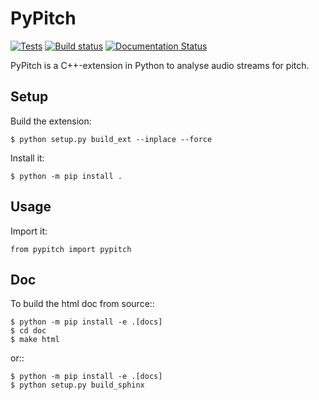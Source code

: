 # PyPitch

[![Tests](https://github.com/fofix/python-pypitch/workflows/Tests/badge.svg?branch=master)](https://github.com/fofix/python-pypitch/actions?query=workflow:Test)
[![Build status](https://ci.appveyor.com/api/projects/status/0f6yb99cd37v6li6?svg=true)](https://ci.appveyor.com/project/Linkid/python-pypitch)
[![Documentation Status](https://readthedocs.org/projects/pypitch/badge/?version=latest)](http://pypitch.readthedocs.io/en/latest/?badge=latest)


PyPitch is a C++-extension in Python to analyse audio streams for pitch.


## Setup

Build the extension:

    $ python setup.py build_ext --inplace --force

Install it:

    $ python -m pip install .


## Usage

Import it:

    from pypitch import pypitch


## Doc

To build the html doc from source::

    $ python -m pip install -e .[docs]
    $ cd doc
    $ make html

or::

    $ python -m pip install -e .[docs]
    $ python setup.py build_sphinx
